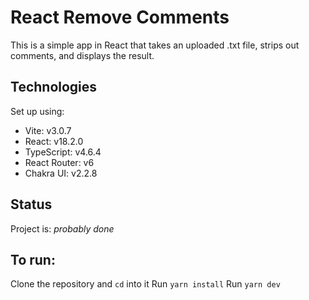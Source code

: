 # React Remove Comments

This is a simple app in React that takes an uploaded .txt file, strips out comments, and displays the result.

## Technologies

Set up using:

- Vite: v3.0.7
- React: v18.2.0
- TypeScript: v4.6.4
- React Router: v6
- Chakra UI: v2.2.8

## Status

Project is: _probably done_

## To run:

Clone the repository and `cd` into it
Run `yarn install`
Run `yarn dev`
